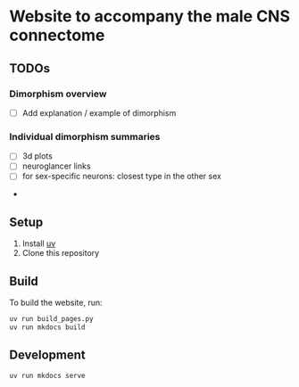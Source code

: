 # Website to accompany the male CNS connectome

## TODOs

### Dimorphism overview
- [ ] Add explanation / example of dimorphism

### Individual dimorphism summaries
- [ ] 3d plots
- [ ] neuroglancer links
- [ ] for sex-specific neurons: closest type in the other sex
-

## Setup

1. Install [uv](https://docs.astral.sh/uv/)
2. Clone this repository

## Build

To build the website, run:

```bash
uv run build_pages.py
uv run mkdocs build
```

## Development

```bash
uv run mkdocs serve
```


